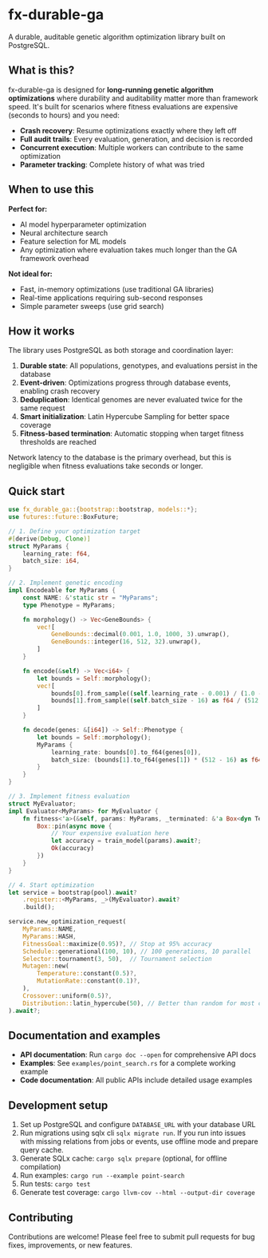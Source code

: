 # fx-durable-ga

A durable, auditable genetic algorithm optimization library built on PostgreSQL.

## What is this?

fx-durable-ga is designed for **long-running genetic algorithm optimizations** where durability and auditability matter more than framework speed. It's built for scenarios where fitness evaluations are expensive (seconds to hours) and you need:

- **Crash recovery**: Resume optimizations exactly where they left off
- **Full audit trails**: Every evaluation, generation, and decision is recorded
- **Concurrent execution**: Multiple workers can contribute to the same optimization
- **Parameter tracking**: Complete history of what was tried

## When to use this

**Perfect for:**
- AI model hyperparameter optimization
- Neural architecture search
- Feature selection for ML models
- Any optimization where evaluation takes much longer than the GA framework overhead

**Not ideal for:**
- Fast, in-memory optimizations (use traditional GA libraries)
- Real-time applications requiring sub-second responses
- Simple parameter sweeps (use grid search)

## How it works

The library uses PostgreSQL as both storage and coordination layer:

1. **Durable state**: All populations, genotypes, and evaluations persist in the database
2. **Event-driven**: Optimizations progress through database events, enabling crash recovery
3. **Deduplication**: Identical genomes are never evaluated twice for the same request
4. **Smart initialization**: Latin Hypercube Sampling for better space coverage
5. **Fitness-based termination**: Automatic stopping when target fitness thresholds are reached

Network latency to the database is the primary overhead, but this is negligible when fitness evaluations take seconds or longer.

## Quick start

```rust
use fx_durable_ga::{bootstrap::bootstrap, models::*};
use futures::future::BoxFuture;

// 1. Define your optimization target
#[derive(Debug, Clone)]
struct MyParams {
    learning_rate: f64,
    batch_size: i64,
}

// 2. Implement genetic encoding
impl Encodeable for MyParams {
    const NAME: &'static str = "MyParams";
    type Phenotype = MyParams;

    fn morphology() -> Vec<GeneBounds> {
        vec![
            GeneBounds::decimal(0.001, 1.0, 1000, 3).unwrap(),
            GeneBounds::integer(16, 512, 32).unwrap(),
        ]
    }

    fn encode(&self) -> Vec<i64> {
        let bounds = Self::morphology();
        vec![
            bounds[0].from_sample((self.learning_rate - 0.001) / (1.0 - 0.001)),
            bounds[1].from_sample((self.batch_size - 16) as f64 / (512 - 16) as f64),
        ]
    }

    fn decode(genes: &[i64]) -> Self::Phenotype {
        let bounds = Self::morphology();
        MyParams {
            learning_rate: bounds[0].to_f64(genes[0]),
            batch_size: (bounds[1].to_f64(genes[1]) * (512 - 16) as f64 + 16.0) as i64,
        }
    }
}

// 3. Implement fitness evaluation
struct MyEvaluator;
impl Evaluator<MyParams> for MyEvaluator {
    fn fitness<'a>(&self, params: MyParams, _terminated: &'a Box<dyn Terminated>) -> BoxFuture<'a, Result<f64, anyhow::Error>> {
        Box::pin(async move {
            // Your expensive evaluation here
            let accuracy = train_model(params).await?;
            Ok(accuracy)
        })
    }
}

// 4. Start optimization
let service = bootstrap(pool).await?
    .register::<MyParams, _>(MyEvaluator).await?
    .build();

service.new_optimization_request(
    MyParams::NAME,
    MyParams::HASH,
    FitnessGoal::maximize(0.95)?, // Stop at 95% accuracy
    Schedule::generational(100, 10), // 100 generations, 10 parallel
    Selector::tournament(3, 50),  // Tournament selection
    Mutagen::new(
        Temperature::constant(0.5)?,
        MutationRate::constant(0.1)?,
    ),
    Crossover::uniform(0.5)?,
    Distribution::latin_hypercube(50), // Better than random for most cases
).await?;
```

## Documentation and examples

- **API documentation**: Run `cargo doc --open` for comprehensive API docs
- **Examples**: See `examples/point_search.rs` for a complete working example
- **Code documentation**: All public APIs include detailed usage examples

## Development setup

1. Set up PostgreSQL and configure `DATABASE_URL` with your database URL
2. Run migrations using sqlx cli `sqlx migrate run`. If you run into issues with missing relations from jobs or events, use offline mode and prepare query cache.
3. Generate SQLx cache: `cargo sqlx prepare` (optional, for offline compilation)
4. Run examples: `cargo run --example point-search`
5. Run tests: `cargo test`
6. Generate test coverage: `cargo llvm-cov --html --output-dir coverage`

## Contributing

Contributions are welcome! Please feel free to submit pull requests for bug fixes, improvements, or new features.
